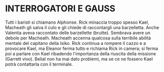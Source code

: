 # INTERROGATORI E GAUSS

Tutti i baristi si chiamano Alphonse.
Rick minaccia troppo spesso Kael, Macheath gli salva il culo e gli chiede di raccontargli una barzelletta.
Anche Valentia aveva raccontato delle barzellette (brutte). Sembrava avere un debole per Macheath.
Macheath accenna qualcosa sulla terribile abilità mentale del capitano della Isiko.
Rick continua a rompere il cazzo e a provocare Kael, ma Eleanor ferma tutto e richiama Rick in camera; si ferma poi a parlare con Kael ribadendo l'importanza della riuscita della missione (Garrett vivo). Belial non ha mai dato problemi, ma se ce ne fossero Kael potrà contattarla con il terminale.


